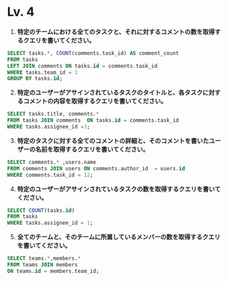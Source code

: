 # Lv. 4

1. **特定のチームにおける全てのタスクと、それに対するコメントの数を取得するクエリを書いてください。**
```sql
SELECT tasks.*, COUNT(comments.task_id) AS comment_count
FROM tasks
LEFT JOIN comments ON tasks.id = comments.task_id
WHERE tasks.team_id = 1
GROUP BY tasks.id; 
```

2. **特定のユーザーがアサインされているタスクのタイトルと、各タスクに対するコメントの内容を取得するクエリを書いてください。**
```sql
SELECT tasks.title, comments.* 
FROM tasks JOIN comments  ON tasks.id = comments.task_id 
WHERE tasks.assignee_id =3;
```

3. **特定のタスクに対する全てのコメントの詳細と、そのコメントを書いたユーザーの名前を取得するクエリを書いてください。**

```sql
SELECT comments.* ,users.name 
FROM comments JOIN users ON comments.author_id  = users.id 
WHERE comments.task_id = 12;
```

4. **特定のユーザーがアサインされているタスクの数を取得するクエリを書いてください。**
```sql
SELECT COUNT(tasks.id) 
FROM tasks 
WHERE tasks.assignee_id = 1;
```

5. **全てのチームと、そのチームに所属しているメンバーの数を取得するクエリを書いてください。**
```sql
SELECT teams.*,members.* 
FROM teams JOIN members 
ON teams.id = members.team_id;
```



